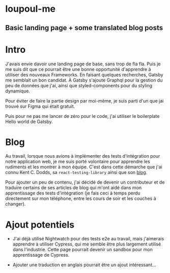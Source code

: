 # loupoul-me

## Basic landing page + some translated blog posts

# Intro

J'avais envie davoir une landing page de base, sans trop de fla fla. Puis je me suis dit que ce pourrait être une bonne opportunité d'apprendre à utiliser des nouveaux Frameworks. En faisant quelques recherches, Gatsby me semblait un bon candidat. À Gatsby s'ajoute Graphql pour la gestion du peu de données que j'ai, ainsi que styled-components pour du styling dynamique.

Pour éviter de faire la partie design par moi-même, je suis parti d'un que jai trouvé sur Figma qui était gratuit.

Puis pour ne pas me lancer de zéro pour le code, j'ai utiliser le boilerplate Hello world de Gatsby.

# Blog

Au travail, lorsque nous avions à implémenter des tests d'intégration pour notre application web, je me suis porté volontaire pour apprendre les rudiments et les montrer à mon équipe. C'est dans cette démarche que j'ai connu Kent C. Dodds, sa `react-testing-library` ainsi que son [blog](https://kentcdodds.com/blog/).

Pour ajouter un peu de contenu, j'ai décidé de devenir un contributeur et de traduire certains de ses articles de blog qui m'ont aidé dans mon apprentissage des tests d'intégration (je fais ceci à temps perdu directement sur mon téléphone, entre les cours de soir et les couches à changer).

# Ajout potentiels

- J'ai déjà utilisé Nightwatch pour des tests e2e au travail, mais j'aimerais apprendre à utiliser Cypress, qui me semble être plus largement utilisé dans l'industrie. Cette page pourrait devenir un sandbox pour mon apprentissage de Cypress.

- Ajouter une traduction en anglais pourrait être un ajout intéressant...
